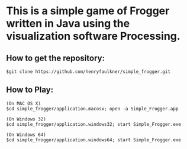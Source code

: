 # This is a simple game of Frogger written in Java using the visualization software Processing.

## How to get the repository:
    $git clone https://github.com/henryfaulkner/simple_frogger.git

## How to Play:    
    (On MAC OS X) 
    $cd simple_frogger/application.macosx; open -a Simple_Frogger.app

    (On Windows 32)
    $cd simple_frogger/application.windows32; start Simple_Frogger.exe

    (On Windows 64)
    $cd simple_frogger/application.windows64; start Simple_Frogger.exe
